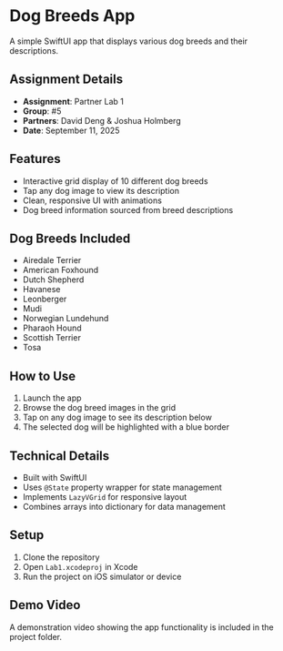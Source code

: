 # Dog Breeds App

A simple SwiftUI app that displays various dog breeds and their descriptions.

## Assignment Details
- **Assignment**: Partner Lab 1
- **Group**: #5
- **Partners**: David Deng & Joshua Holmberg
- **Date**: September 11, 2025

## Features
- Interactive grid display of 10 different dog breeds
- Tap any dog image to view its description
- Clean, responsive UI with animations
- Dog breed information sourced from breed descriptions

## Dog Breeds Included
- Airedale Terrier
- American Foxhound
- Dutch Shepherd
- Havanese
- Leonberger
- Mudi
- Norwegian Lundehund
- Pharaoh Hound
- Scottish Terrier
- Tosa

## How to Use
1. Launch the app
2. Browse the dog breed images in the grid
3. Tap on any dog image to see its description below
4. The selected dog will be highlighted with a blue border

## Technical Details
- Built with SwiftUI
- Uses `@State` property wrapper for state management
- Implements `LazyVGrid` for responsive layout
- Combines arrays into dictionary for data management

## Setup
1. Clone the repository
2. Open `Lab1.xcodeproj` in Xcode
3. Run the project on iOS simulator or device

## Demo Video
A demonstration video showing the app functionality is included in the project folder.
